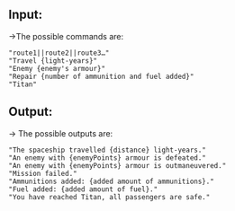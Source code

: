 ## Input:

->The possible commands are:

	"route1||route2||route3…"
	"Travel {light-years}"
	"Enemy {enemy's armour}"
	"Repair {number of ammunition and fuel added}"
	"Titan"

## Output: 

->	The possible outputs are:

	"The spaceship travelled {distance} light-years."
	"An enemy with {enemyPoints} armour is defeated."
	"An enemy with {enemyPoints} armour is outmaneuvered."
	"Mission failed."
	"Ammunitions added: {added amount of ammunitions}."
	"Fuel added: {added amount of fuel}."
	"You have reached Titan, all passengers are safe."

